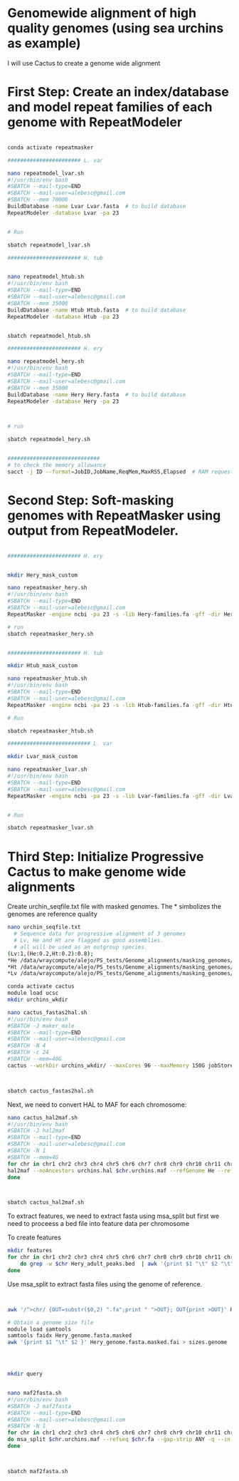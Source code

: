 # Genomewide alignment of high quality genomes (using sea urchins as example)
I will use Cactus to create a genome wide alignment


# First Step: Create an index/database and model repeat families of each genome with RepeatModeler


```bash

conda activate repeatmasker

####################### L. var

nano repeatmodel_lvar.sh
#!/usr/bin/env bash
#SBATCH --mail-type=END
#SBATCH --mail-user=alebesc@gmail.com
#SBATCH --mem 70000
BuildDatabase -name Lvar Lvar.fasta  # to build database
RepeatModeler -database Lvar -pa 23


# Run

sbatch repeatmodel_lvar.sh

####################### H. tub


nano repeatmodel_htub.sh
#!/usr/bin/env bash
#SBATCH --mail-type=END
#SBATCH --mail-user=alebesc@gmail.com
#SBATCH --mem 35000
BuildDatabase -name Htub Htub.fasta  # to build database
RepeatModeler -database Htub -pa 23


sbatch repeatmodel_htub.sh

####################### H. ery

nano repeatmodel_hery.sh 
#!/usr/bin/env bash
#SBATCH --mail-type=END
#SBATCH --mail-user=alebesc@gmail.com
#SBATCH --mem 35000
BuildDatabase -name Hery Hery.fasta  # to build database
RepeatModeler -database Hery -pa 23



# run

sbatch repeatmodel_hery.sh 


#############################
# to check the memory allowance 
sacct -j ID --format=JobID,JobName,ReqMem,MaxRSS,Elapsed  # RAM requested/used!!


```

# Second Step: Soft-masking genomes with RepeatMasker using output from RepeatModeler.

```bash

####################### H. ery


mkdir Hery_mask_custom

nano repeatmasker_hery.sh
#!/usr/bin/env bash
#SBATCH --mail-type=END
#SBATCH --mail-user=alebesc@gmail.com
RepeatMasker -engine ncbi -pa 23 -s -lib Hery-families.fa -gff -dir Hery_mask_custom -xsmall Hery.fasta

# run
sbatch repeatmasker_hery.sh


####################### H. tub

mkdir Htub_mask_custom

nano repeatmasker_htub.sh
#!/usr/bin/env bash
#SBATCH --mail-type=END
#SBATCH --mail-user=alebesc@gmail.com
RepeatMasker -engine ncbi -pa 23 -s -lib Htub-families.fa -gff -dir Htub_mask_custom -xsmall Htub.fasta

# Run

sbatch repeatmasker_htub.sh

########################## L. var

mkdir Lvar_mask_custom

nano repeatmasker_lvar.sh
#!/usr/bin/env bash
#SBATCH --mail-type=END
#SBATCH --mail-user=alebesc@gmail.com
RepeatMasker -engine ncbi -pa 23 -s -lib Lvar-families.fa -gff -dir Lvar_mask_custom -xsmall Lvar.fasta


# Run

sbatch repeatmasker_lvar.sh


```

# Third Step: Initialize Progressive Cactus to make genome wide alignments

Create urchin_seqfile.txt file with masked genomes.
The \* simbolizes the genomes are reference quality

```bash
nano urchin_seqfile.txt
  # Sequence data for progressive alignment of 3 genomes
  # Lv, He and Ht are flagged as good assemblies.
  # all will be used as an outgroup species.
(Lv:1,(He:0.2,Ht:0.2):0.8);
*He /data/wraycompute/alejo/PS_tests/Genome_alignments/masking_genomes/Hery.masked.fasta
*Ht /data/wraycompute/alejo/PS_tests/Genome_alignments/masking_genomes/Htub.masked.fasta
*Lv /data/wraycompute/alejo/PS_tests/Genome_alignments/masking_genomes/Lvar.masked.fasta


```




```bash
conda activate cactus
module load ucsc
mkdir urchins_wkdir

nano cactus_fastas2hal.sh
#!/usr/bin/env bash
#SBATCH -J maker_male
#SBATCH --mail-type=END
#SBATCH --mail-user=alebesc@gmail.com
#SBATCH -N 4
#SBATCH -c 24
#SBATCH --mem=40G
cactus --workDir urchins_wkdir/ --maxCores 96 --maxMemory 150G jobStore_urchin urchin_seqfile.txt urchins.hal --binariesMode local



sbatch cactus_fastas2hal.sh

```

Next, we need to convert HAL to MAF for each chromosome:


```bash
nano cactus_hal2maf.sh
#!/usr/bin/env bash
#SBATCH -J hal2maf
#SBATCH --mail-type=END
#SBATCH --mail-user=alebesc@gmail.com
#SBATCH -N 1
#SBATCH --mem=4G
for chr in chr1 chr2 chr3 chr4 chr5 chr6 chr7 chr8 chr9 chr10 chr11 chr12 chr13 chr14 chr15 chr16 chr17 chr18 chr19 chr20 chr21 ; do
hal2maf --noAncestors urchins.hal $chr.urchins.maf --refGenome He --refSequence $chr
done



sbatch cactus_hal2maf.sh

```


To extract features, we need to extract fasta using msa_split but first we need to proceess a bed file into feature data per chromosome

To create features

```bash
mkdir features
for chr in chr1 chr2 chr3 chr4 chr5 chr6 chr7 chr8 chr9 chr10 chr11 chr12 chr13 chr14 chr15 chr16 chr17 chr18 chr19 chr20 chr21 ; 
	do grep -w $chr Hery_adult_peaks.bed  | awk '{print $1 "\t" $2 "\t" $3 }' | sort -k1,1 -k2,2 -V >  features/$chr.feat.bed; 
done
```

Use msa_split to extract fasta files using the genome of reference.

```bash


awk '/^>chr/ {OUT=substr($0,2) ".fa";print " ">OUT}; OUT{print >OUT}' Hery_genome.fasta.masked

# Obtain a genome size file
module load samtools
samtools faidx Hery_genome.fasta.masked
awk '{print $1 "\t" $2 }' Hery_genome.fasta.masked.fai > sizes.genome




mkdir query


nano maf2fasta.sh
#!/usr/bin/env bash
#SBATCH -J maf2fasta
#SBATCH --mail-type=END
#SBATCH --mail-user=alebesc@gmail.com
#SBATCH -N 1
for chr in chr1 chr2 chr3 chr4 chr5 chr6 chr7 chr8 chr9 chr10 chr11 chr12 chr13 chr14 chr15 chr16 chr17 chr18 chr19 chr20 chr21 chr22 chrX chrY;
do msa_split $chr.urchins.maf --refseq $chr.fa --gap-strip ANY -q --in-format MAF --features features/$chr.feat.bed --for-features --out-root query/$chr; 
done



sbatch maf2fasta.sh
```









